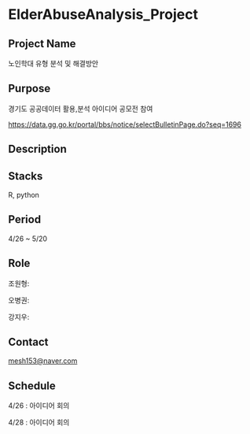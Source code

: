 # ElderAbuseAnalysis_Project

## Project Name

노인학대 유형 분석 및 해결방안 

## Purpose

경기도 공공데이터 활용,분석 아이디어 공모전 참여

https://data.gg.go.kr/portal/bbs/notice/selectBulletinPage.do?seq=1696

## Description


## Stacks
R, python

## Period

4/26 ~ 5/20

## Role

조원형:

오병권:

강지우:

## Contact

mesh153@naver.com

## Schedule

4/26 : 아이디어 회의

4/28 : 아이디어 회의
